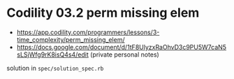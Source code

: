 
# Codility 03.2 perm missing elem

* <https://app.codility.com/programmers/lessons/3-time_complexity/perm_missing_elem/>
* <https://docs.google.com/document/d/1tF8UlyzxRaOhvD3c9PU5W7caN5sLSjWfg9rK8isQ4s4/edit> (private personal notes)



solution in `spec/solution_spec.rb`



